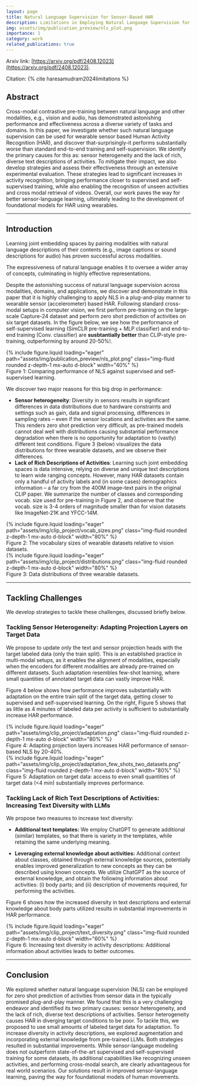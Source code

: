 ```yaml
---
layout: page
title: Natural Language Supervision for Sensor-Based HAR
description: Limitations in Employing Natural Language Supervision for Sensor-Based Human Activity Recognition--And Ways to Overcome Them.
img: assets/img/publication_preview/nls_plot.png
importance: 1
category: work
related_publications: true
---
```


Arxiv link: [https://arxiv.org/pdf/2408.12023](https://arxiv.org/pdf/2408.12023).

Citation: {% cite haresamudram2024limitations %}

## Abstract
Cross-modal contrastive pre-training between natural language and other modalities, e.g., vision and audio, has demonstrated astonishing performance and effectiveness across a diverse variety of tasks and domains. In this paper, we investigate whether such natural language supervision can be used for wearable sensor based Human Activity Recognition (HAR), and discover that-surprisingly-it performs substantially worse than standard end-to-end training and self-supervision. We identify the primary causes for this as: sensor heterogeneity and the lack of rich, diverse text descriptions of activities. To mitigate their impact, we also develop strategies and assess their effectiveness through an extensive experimental evaluation. These strategies lead to significant increases in activity recognition, bringing performance closer to supervised and self-supervised training, while also enabling the recognition of unseen activities and cross modal retrieval of videos. Overall, our work paves the way for better sensor-language learning, ultimately leading to the development of foundational models for HAR using wearables.

---

## Introduction
Learning joint embedding spaces by pairing modalities with natural language descriptions of their contents (e.g., image captions or sound descriptions for audio) has proven successful across modalities. 
<!-- Here, the task is to predict which description goes with which input, for large-scale datasets. -->
The expressiveness of natural language enables it to oversee a wider array of concepts, culminating in highly effective representations.

Despite the astonishing success of natural language supervision across modalities, domains, and applications, we discover and demonstrate in this paper that it is highly challenging to apply NLS in a plug-and-play manner to wearable sensor (accelerometer) based HAR.
Following standard cross-modal setups in computer vision, we first perform pre-training on the large-scale Capture-24 dataset and perform zero shot prediction of activities on six target datasets.
In the figure below, we see how the performance of self-supervised learning (SimCLR pre-training + MLP classifier) and end-to-end training (Conv. classifier) are **susbtantially better** than CLIP-style pre-training, outperforming by around 20-50%!.

<!-- For the performance drop image. The width controls how big the image looks like. `mx-auto d-block` centers the image in the page.  -->
<div class="row">
    <div class="col-sm mt-3 mt-md-0">
        {% include figure.liquid loading="eager" path="assets/img/publication_preview/nls_plot.png"  class="img-fluid rounded z-depth-1 mx-auto d-block"  width="40%" %}
        <div class="caption">
            Figure 1: Comparing performance of NLS against supervised and self-supervised learning. 
        </div>
    </div>
</div>
<!-- <div class="caption">
    Zero shot recognition of activities on six target datasets.
</div> -->


We discover two major reasons for this big drop in performance:
 - **Sensor heterogeneity**: Diversity in sensors results in significant differences in data distributions due to hardware constraints and settings such as gain, data and signal processing, differences in sampling rates – even if the sensor locations and activities are the same. This renders zero shot prediction very difficult, as pre-trained models cannot deal well with distributions causing substantial performance degradation when there is no opportunity for adaptation to (vastly) different test conditions. Figure 3 (below) visualizes the data distributions for three wearable datasets, and we observe their differences. 
 - **Lack of Rich Descriptions of Activities**: Learning such joint embedding spaces is data intensive, relying on diverse and unique text descriptions to learn wide ranging concepts. However, many HAR datasets contain only a handful of activity labels and (in some cases) demographics information – a far cry from the 400M image-text pairs in the original CLIP paper. We summarize the number of classes and corresponding vocab. size used for pre-training in Figure 2, and observe that the vocab. size is 3-4 orders of magnitude smaller than for vision datasets like ImageNet-21K and YFCC-14M.

<div class="row">
    <div class="col-sm mt-3 mt-md-0">
        {% include figure.liquid loading="eager" path="assets/img/clip_project/vocab_sizes.png" class="img-fluid rounded z-depth-1 mx-auto d-block" width="80%" %}
        <div class="caption">
            Figure 2: The vocabulary sizes of wearable datasets relative to vision datasets. 
        </div>
    </div>
    <div class="col-sm mt-3 mt-md-0">
        {% include figure.liquid loading="eager" path="assets/img/clip_project/distributions.png" class="img-fluid rounded z-depth-1 mx-auto d-block" width="80%" %}
        <div class="caption">
            Figure 3: Data distributions of three wearable datasets.
        </div>
    </div>
</div>

---
## Tackling Challenges
We develop strategies to tackle these challenges, discussed briefly below.

### Tackling Sensor Heterogeneity: Adapting Projection Layers on Target Data
We propose to update only the text and sensor projection heads with the target labeled data (only the train split). This is an established practice in multi-modal setups, as it enables the alignment of modalities, especially when the encoders for different modalities are already pre-trained on different datasets. Such adaptation resembles few-shot learning, where small quantities of annotated target data can vastly improve HAR.

Figure 4 below shows how performance improves substantially with adaptation on the entire train split of the target data, getting closer to supervised and self-supervised learning. 
On the right, Figure 5 shows that as little as 4 minutes of labeled data per activity is sufficient to substantially increase HAR performance. 

<div class="row">
    <div class="col-sm mt-3 mt-md-0">
        {% include figure.liquid loading="eager" path="assets/img/clip_project/adaptation.png" class="img-fluid rounded z-depth-1 mx-auto d-block" width="80%" %}
        <div class="caption">
            Figure 4: Adapting projection layers increases HAR performance of sensor-based NLS by 20-40%.
        </div>
    </div>
    <div class="col-sm mt-3 mt-md-0">
        {% include figure.liquid loading="eager" path="assets/img/clip_project/adaptation_few_shots_two_datasets.png" class="img-fluid rounded z-depth-1 mx-auto d-block" width="80%" %}
        <div class="caption">
            Figure 5: Adaptation on target data: access to even small quantities of target data (&lt;4 min) substantially improves performance.
        </div>
    </div>
</div>

### Tackling Lack of Rich Text Descriptions of Activities: Increasing Text Diversity with LLMs
We propose two measures to increase text diversity:
 - **Additional text templates:** We employ ChatGPT to generate additional (similar) templates, so that there is variety in the templates, while retaining the same underlying meaning.
 
 - **Leveraging external knowledge about activities:** Additional context about classes, obtained through external knowledge sources, potentially enables improved generalization to new concepts as they can be described using known concepts. 
 We utilize ChatGPT as the source of external knowledge, and obtain the following information about activities: (i) body parts; and (ii) description of movements required, for performing the activities. 

 Figure 6 shows how the increased diversity in text descriptions and external knowledge about body parts utilized results in substantial improvements in HAR performance. 

<div class="row">
    <div class="col-sm mt-3 mt-md-0">
        {% include figure.liquid loading="eager" path="assets/img/clip_project/text_diversity.png"  class="img-fluid rounded z-depth-1 mx-auto d-block"  width="60%" %}
        <div class="caption">
            Figure 6: Increasing text diversity in activity descriptions: Additional information about activities leads to better outcomes. 
        </div>
    </div>
</div>

---
## Conclusion
We explored whether natural language supervision (NLS) can be employed for zero shot prediction of activities from sensor data in the typically promised plug-and-play manner. We found that this is a very challenging endeavor and identified its two primary causes: sensor heterogeneity, and the lack of rich, diverse text descriptions of activities. Sensor heterogeneity causes HAR in diverging target conditions to be poor. To tackle this, we proposed to use small amounts of labeled target data for adaptation. To increase diversity in activity descriptions, we explored augmentation and incorporating external knowledge from pre-trained LLMs. Both strategies resulted in substantial improvements. While sensor-language modeling does not outperform state-of-the-art supervised and self-supervised training for some datasets, its additional capabilities like recognizing unseen activities, and performing cross-modal search, are clearly advantageous for real world scenarios. Our solutions result in improved sensor-language learning, paving the way for foundational models of human movements.

